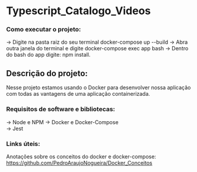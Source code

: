# Typescript_Catalogo_Videos  

### Como executar o projeto:  

-> Digite na pasta raiz do seu terminal docker-compose up --build
-> Abra outra janela do terminal e digite docker-compose exec app bash
-> Dentro do bash do app digite: npm install.

## Descrição do projeto:  

Nesse projeto estamos usando o Docker para desenvolver nossa aplicação com todas as vantagens de uma aplicação containerizada.

### Requisitos de software e bibliotecas:  

-> Node e NPM 
-> Docker e Docker-Compose  
-> Jest 

### Links úteis:  

Anotações sobre os conceitos do docker e docker-compose: https://github.com/PedroAraujoNogueira/Docker_Conceitos  
